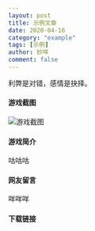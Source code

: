 ```yaml
---
layout: post
title: 示例文章
date: 2020-04-16
category: "example"
tags: [示例]
author: 妙咩
comment: false
---
```


利弊是对错，感情是抉择。

#### 游戏截图

![游戏截图](https://cdn.jsdelivr.net/gh/mierenai/mierenai.github.io/assets/cv1_1.jpg)

#### 游戏简介

咕咕咕

#### 网友留言

咩咩咩

#### 下载链接

<div class="hide-on-small-only">
  <a href="#" class="waves-effect waves-light btn blue tooltipped" data-position="bottom" data-delay="20" data-tooltip="Download on BaiduNetdisk"><i class="mdi mdi-google-cloud white-text"></i></a>
  <a href="#" class="waves-effect waves-light btn blue tooltipped" data-position="bottom" data-delay="20" data-tooltip="Download on Sharepoint"><i class="mdi mdi-cloud-download white-text"></i></a>
</div>
